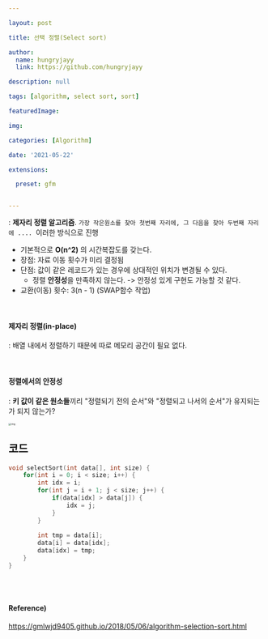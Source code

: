 ```yaml
---

layout: post

title: 선택 정렬(Select sort)

author: 
  name: hungryjayy
  link: https://github.com/hungryjayy

description: null

tags: [algorithm, select sort, sort]

featuredImage: 

img: 

categories: [Algorithm]

date: '2021-05-22'

extensions:

  preset: gfm


---
```


: **제자리 정렬 알고리즘**. `가장 작은원소를 찾아 첫번째 자리에, 그 다음을 찾아 두번째 자리에 .... `이러한 방식으로 진행

* 기본적으로 **O(n^2)** 의 시간복잡도를 갖는다.
* 장점: 자료 이동 횟수가 미리 결정됨
* 단점: 값이 같은 레코드가 있는 경우에 상대적인 위치가 변경될 수 있다.
  * 정렬 **안정성**을 만족하지 않는다. -> 안정성 있게 구현도 가능할 것 같다.
* 교환(이동) 횟수: 3(n - 1) (SWAP함수 작업)

<br>

#### 제자리 정렬(in-place)

: 배열 내에서 정렬하기 때문에 따로 메모리 공간이 필요 없다.

<br>

#### 정렬에서의 안정성

: **키 값이 같은 원소들**끼리 "정렬되기 전의 순서"와 "정렬되고 나서의 순서"가 유지되는가 되지 않는가?



<img src="https://gmlwjd9405.github.io/images/algorithm-selection-sort/selection-sort.png" alt="img" style="zoom:33%;" />

<br>

## 코드

```c++
void selectSort(int data[], int size) {
    for(int i = 0; i < size; i++) {
        int idx = i;
        for(int j = i + 1; j < size; j++) {
            if(data[idx] > data[j]) {
                idx = j;
            }
        }
        
        int tmp = data[i];
        data[i] = data[idx];
        data[idx] = tmp;
    }
}
```

<br><br>

#### Reference)

https://gmlwjd9405.github.io/2018/05/06/algorithm-selection-sort.html
